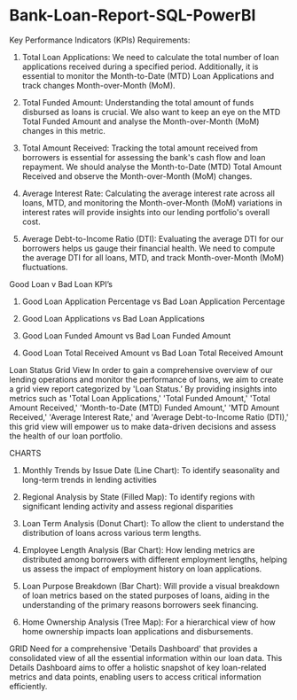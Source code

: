 # Bank-Loan-Report-SQL-PowerBI
Key Performance Indicators (KPIs) Requirements:
1. Total Loan Applications: We need to calculate the total number of loan applications received during a specified period. Additionally, it is essential to monitor the Month-to-Date (MTD) Loan Applications and track changes Month-over-Month (MoM).

2. Total Funded Amount: Understanding the total amount of funds disbursed as loans is crucial. We also want to keep an eye on the MTD Total Funded Amount and analyse the Month-over-Month (MoM) changes in this metric.

3. Total Amount Received: Tracking the total amount received from borrowers is essential for assessing the bank's cash flow and loan repayment. We should analyse the Month-to-Date (MTD) Total Amount Received and observe the Month-over-Month (MoM) changes.

4. Average Interest Rate: Calculating the average interest rate across all loans, MTD, and monitoring the Month-over-Month (MoM) variations in interest rates will provide insights into our lending portfolio's overall cost.

5. Average Debt-to-Income Ratio (DTI): Evaluating the average DTI for our borrowers helps us gauge their financial health. We need to compute the average DTI for all loans, MTD, and track Month-over-Month (MoM) fluctuations.

Good Loan v Bad Loan KPI’s
1. Good Loan Application Percentage vs Bad Loan Application Percentage

2. Good Loan Applications vs Bad Loan Applications

3. Good Loan Funded Amount vs Bad Loan Funded Amount

4. Good Loan Total Received Amount vs Bad Loan Total Received Amount

Loan Status Grid View
In order to gain a comprehensive overview of our lending operations and monitor the performance of loans, we aim to create a grid view report categorized by 'Loan Status.’ By providing insights into metrics such as 'Total Loan Applications,' 'Total Funded Amount,' 'Total Amount Received,' 'Month-to-Date (MTD) Funded Amount,' 'MTD Amount Received,' 'Average Interest Rate,' and 'Average Debt-to-Income Ratio (DTI),' this grid view will empower us to make data-driven decisions and assess the health of our loan portfolio.

CHARTS
1. Monthly Trends by Issue Date (Line Chart):  To identify seasonality and long-term trends in lending activities

2. Regional Analysis by State (Filled Map): To identify regions with significant lending activity and assess regional disparities

3. Loan Term Analysis (Donut Chart): To allow the client to understand the distribution of loans across various term lengths.

4. Employee Length Analysis (Bar Chart): How lending metrics are distributed among borrowers with different employment lengths, helping us assess the impact of employment history on loan applications.

5. Loan Purpose Breakdown (Bar Chart): Will provide a visual breakdown of loan metrics based on the stated purposes of loans, aiding in the understanding of the primary reasons borrowers seek financing.

6. Home Ownership Analysis (Tree Map): For a hierarchical view of how home ownership impacts loan applications and disbursements.

GRID
Need for a comprehensive 'Details Dashboard' that provides a consolidated view of all the essential information within our loan data. This Details Dashboard aims to offer a holistic snapshot of key loan-related metrics and data points, enabling users to access critical information efficiently.









